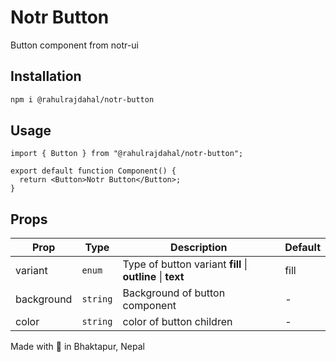 # Notr Button

Button component from notr-ui

## Installation

```bash
npm i @rahulrajdahal/notr-button
```

## Usage

```tsx
import { Button } from "@rahulrajdahal/notr-button";

export default function Component() {
  return <Button>Notr Button</Button>;
}
```

## Props

| Prop       | Type     | Description                                                | Default |
| ---------- | -------- | ---------------------------------------------------------- | ------- |
| variant    | `enum`   | Type of button variant **fill** \| **outline** \| **text** | fill    |
| background | `string` | Background of button component                             | -       |
| color      | `string` | color of button children                                   | -       |

Made with 💝 in Bhaktapur, Nepal
